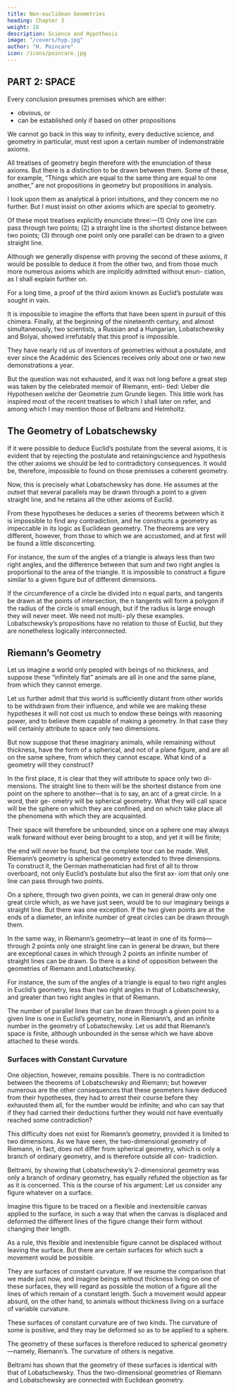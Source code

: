 ```yaml
---
title: Non-euclidean Geometries
heading: Chapter 3
weight: 18
description: Science and Hypothesis
image: "/covers/hyp.jpg"
author: "H. Poincare"
icon: /icons/poincare.jpg
---
```




## PART 2: SPACE

Every conclusion presumes premises which are either:
- obvious, or 
- can be established only if based on other propositions

We cannot go back in this way to infinity, every deductive science, and geometry in particular, must rest upon a certain number of indemonstrable axioms. 

All treatises of geometry begin therefore with the enunciation of these axioms. But there is a distinction to be drawn between them. Some of these, for example, “Things which are
equal to the same thing are equal to one another,” are not propositions in geometry but propositions in analysis. 

I look upon them as analytical à priori intuitions, and they concern me no further. But I must insist on other axioms which are special to geometry. 

Of these most treatises explicitly enunciate three:—(1) Only one line can pass through two points; (2) a straight line is the shortest distance between two points; (3) through one
point only one parallel can be drawn to a given straight line. 

Although we generally dispense with proving the second of these axioms, it would be possible to deduce it
from the other two, and from those much more numerous axioms which are implicitly admitted without enun-
ciation, as I shall explain further on. 

For a long time, a proof of the third axiom known as Euclid’s postulate was sought in vain. 

It is impossible to imagine the efforts that have been spent in pursuit of this chimera. Finally,
at the beginning of the nineteenth century, and almost
simultaneously, two scientists, a Russian and a Hungarian, Lobatschewsky and Bolyai, showed irrefutably that this proof is impossible. 

They have nearly rid us of inventors of geometries without a postulate, and ever since
the Académic des Sciences receives only about one or
two new demonstrations a year. 

But the question was not exhausted, and it was not long before a great step
was taken by the celebrated memoir of Riemann, enti-
tled: Ueber die Hypothesen welche der Geometrie zum
Grunde liegen. This little work has inspired most of the
recent treatises to which I shall later on refer, and among
which I may mention those of Beltrami and Helmholtz.


## The Geometry of Lobatschewsky

If it were possible to deduce Euclid’s postulate from the several axioms, it is evident that by rejecting the postulate and retainingscience and hypothesis the other axioms we should be led to contradictory consequences. It would be, therefore, impossible to found on those premisses a coherent geometry. 

Now, this is precisely what Lobatschewsky has done. He assumes at the outset that several parallels may be drawn through a point to a given straight line, and he retains all the other axioms of Euclid. 

From these hypotheses he deduces a series of theorems between which it is impossible to find
any contradiction, and he constructs a geometry as impeccable in its logic as Euclidean geometry. The theorems are very different, however, from those to which we are accustomed, and at first will be found a little disconcerting. 

For instance, the sum of the angles of a triangle is always less than two right angles, and the difference between that sum and two right angles is proportional to the area of the triangle. It is impossible to construct a figure similar to a given figure but of different dimensions. 

If the circumference of a circle be divided into
n equal parts, and tangents be drawn at the points of
intersection, the n tangents will form a polygon if the
radius of the circle is small enough, but if the radius is
large enough they will never meet. We need not multi-
ply these examples. Lobatschewsky’s propositions have
no relation to those of Euclid, but they are nonetheless logically interconnected.


## Riemann’s Geometry

Let us imagine a world only peopled with beings of no thickness, and suppose these “infinitely flat” animals are all in one and the same plane, from which they cannot emerge. 

Let us further admit that this world is sufficiently distant from other worlds to be withdrawn from their influence, and while we are making these hypotheses it will not cost us much to endow these beings with reasoning power, and to believe them capable of making a geometry. In
that case they will certainly attribute to space only two
dimensions. 

But now suppose that these imaginary animals, while remaining without thickness, have the form
of a spherical, and not of a plane figure, and are all on
the same sphere, from which they cannot escape. What
kind of a geometry will they construct? 

In the first place, it is clear that they will attribute to space only two di-
mensions. The straight line to them will be the shortest
distance from one point on the sphere to another—that
is to say, an arc of a great circle. In a word, their ge-
ometry will be spherical geometry. What they will call
space will be the sphere on which they are confined, and
on which take place all the phenomena with which they
are acquainted. 

Their space will therefore be unbounded, since on a sphere one may always walk forward without ever being brought to a stop, and yet it will be finite;

the end will never be found, but the complete tour can be made. Well, Riemann’s geometry is spherical geometry extended to three dimensions. To construct it, the German mathematician had first of all to throw overboard, not only Euclid’s postulate but also the first ax-
iom that only one line can pass through two points. 

On a sphere, through two given points, we can in general draw only one great circle which, as we have just seen,
would be to our imaginary beings a straight line. But there was one exception. If the two given points are at
the ends of a diameter, an infinite number of great circles
can be drawn through them. 

In the same way, in Riemann’s geometry—at least in one of its forms—through 2 points only one straight line can in general be drawn,
but there are exceptional cases in which through 2 points an infinite number of straight lines can be drawn.
So there is a kind of opposition between the geometries of Riemann and Lobatschewsky. 

For instance, the sum of the angles of a triangle is equal to two right angles
in Euclid’s geometry, less than two right angles in that
of Lobatschewsky, and greater than two right angles in that of Riemann. 

The number of parallel lines that can be drawn through a given point to a given line is one
in Euclid’s geometry, none in Riemann’s, and an infinite
number in the geometry of Lobatschewsky. Let us add
that Riemann’s space is finite, although unbounded in
the sense which we have above attached to these words.

### Surfaces with Constant Curvature

One objection, however, remains possible. There is no contradiction between the theorems of Lobatschewsky and Riemann; but
however numerous are the other consequences that these geometers have deduced from their hypotheses, they had
to arrest their course before they exhausted them all, for the number would be infinite; and who can say that if
they had carried their deductions further they would not have eventually reached some contradiction? 

This difficulty does not exist for Riemann’s geometry, provided
it is limited to two dimensions. As we have seen, the two-dimensional geometry of Riemann, in fact, does not
differ from spherical geometry, which is only a branch
of ordinary geometry, and is therefore outside all con-
tradiction. 

Beltrami, by showing that Lobatschewsky’s 2-dimensional geometry was only a branch of ordinary
geometry, has equally refuted the objection as far as it
is concerned. This is the course of his argument: Let us
consider any figure whatever on a surface. 

Imagine this figure to be traced on a flexible and inextensible canvas applied to the surface, in such a way that when the canvas is displaced and deformed the different lines of the figure
change their form without changing their length. 

As a rule, this flexible and inextensible figure cannot be displaced without leaving the surface. But there are certain surfaces for which such a movement would be possible.

They are surfaces of constant curvature. If we resume the comparison that we made just now, and imagine beings without thickness living on one of these surfaces, they will regard as possible the motion of a figure all the lines of which remain of a constant length. Such a
movement would appear absurd, on the other hand, to animals without thickness living on a surface of variable curvature. 

These surfaces of constant curvature are of two kinds. The curvature of some is positive, and they
may be deformed so as to be applied to a sphere. 

The geometry of these surfaces is therefore reduced to spherical geometry—namely, Riemann’s. The curvature of others is negative. 

Beltrami has shown that the geometry of these surfaces is identical with that of Lobatschewsky.
Thus the two-dimensional geometries of Riemann and
Lobatschewsky are connected with Euclidean geometry.

